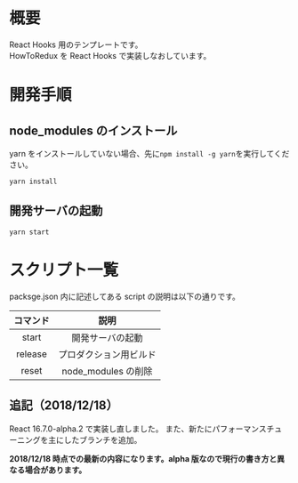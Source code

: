 # 概要

React Hooks 用のテンプレートです。  
HowToRedux を React Hooks で実装しなおしています。

# 開発手順

## node_modules のインストール

yarn をインストールしていない場合、先に`npm install -g yarn`を実行してください。

```
yarn install
```

## 開発サーバの起動

```
yarn start
```

# スクリプト一覧

packsge.json 内に記述してある script の説明は以下の通りです。

| コマンド |          説明          |
| :------: | :--------------------: |
|  start   |    開発サーバの起動    |
| release  | プロダクション用ビルド |
|  reset   |  node_modules の削除   |

## 追記（2018/12/18）

React 16.7.0-alpha.2 で実装し直しました。
また、新たにパフォーマンスチューニングを主にしたブランチを追加。

**2018/12/18 時点での最新の内容になります。alpha 版なので現行の書き方と異なる場合があります。**
